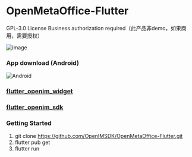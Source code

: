 # OpenMetaOffice-Flutter
GPL-3.0 License Business authorization required（此产品非demo，如果商用，需要授权）

![image](https://github.com/OpenIMSDK/Open-IM-Flutter-Demo/blob/master/gif/QQ20211207-101110.gif)

### App download (Android)

![Android](https://www.pgyer.com/app/qrcode/OpenIM)

### [flutter_openim_widget](https://github.com/hrxiang/flutter_openim_widget.git)

### [flutter_openim_sdk](https://github.com/OpenIMSDK/Open-IM-SDK-Flutter.git)

### Getting Started
1. git clone https://github.com/OpenIMSDK/OpenMetaOffice-Flutter.git
2. flutter pub get
3. flutter run

